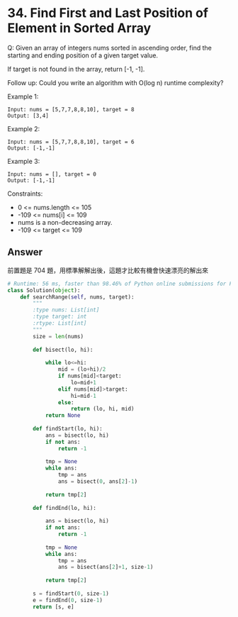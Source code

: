 # 34. Find First and Last Position of Element in Sorted Array
Q: Given an array of integers nums sorted in ascending order, find the starting and ending position of a given target value.

If target is not found in the array, return [-1, -1].

Follow up: Could you write an algorithm with O(log n) runtime complexity?

 
Example 1:
```
Input: nums = [5,7,7,8,8,10], target = 8
Output: [3,4]
```
Example 2:
```
Input: nums = [5,7,7,8,8,10], target = 6
Output: [-1,-1]
```
Example 3:
```
Input: nums = [], target = 0
Output: [-1,-1]
``` 

Constraints:
* 0 <= nums.length <= 105
* -109 <= nums[i] <= 109
* nums is a non-decreasing array.
* -109 <= target <= 109

## Answer
前置題是 704 題，用標準解解出後，這題才比較有機會快速漂亮的解出來
```python
# Runtime: 56 ms, faster than 98.46% of Python online submissions for Find First and Last Position of Element in Sorted Array.
class Solution(object):
    def searchRange(self, nums, target):
        """
        :type nums: List[int]
        :type target: int
        :rtype: List[int]
        """
        size = len(nums)
        
        def bisect(lo, hi):
            
            while lo<=hi:
                mid = (lo+hi)/2
                if nums[mid]<target:
                    lo=mid+1
                elif nums[mid]>target:
                    hi=mid-1
                else:
                    return (lo, hi, mid)
            return None
            
        def findStart(lo, hi):
            ans = bisect(lo, hi)
            if not ans:
                return -1
            
            tmp = None
            while ans:
                tmp = ans
                ans = bisect(0, ans[2]-1)
                
            return tmp[2]
        
        def findEnd(lo, hi):
            
            ans = bisect(lo, hi)
            if not ans:
                return -1
            
            tmp = None
            while ans:
                tmp = ans
                ans = bisect(ans[2]+1, size-1)
            
            return tmp[2]
                
        s = findStart(0, size-1)
        e = findEnd(0, size-1)
        return [s, e]
```